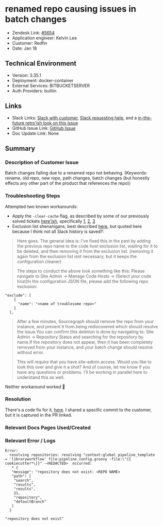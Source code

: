 
# renamed repo causing issues in batch changes <!-- Ticket Title  Hint: include keywords to make it searchable -->

- Zendesk Link: [#5654](https://sourcegraph.zendesk.com/agent/tickets/5654)
- Application engineer: Kelvin Lee
- Customer: Redfin <!-- Redact if this contains personally identifying information -->
- Date: Jan 18

<!-- Data populated from integration, speak to Ben Gordon or Michael Bali if not working -->
<!-- During Internal team trial, fill missing data manually (we are waiting for all data to sync) -->

## Technical Environment
- Version: 3.35.1​
- Deployment: docker-container
- External Services: BITBUCKETSERVER
- Auth Providers: builtin


## Links
<!-- Data for application engineer manual entry -->
- Slack Links: [Slack with customer](https://sourcegraph.slack.com/archives/C01MRQQ9YQP/p1642551160001700), [Slack requesting help](https://sourcegraph.slack.com/archives/C01JR51JR5J/p1642622811150700), and a [in-the-future retro'ish look on this issue](https://sourcegraph.slack.com/archives/C01JR51JR5J/p1642795247301800?thread_ts=1642792459.299300&cid=C01JR51JR5J)
- GitHub Issue Link: [GitHub Issue](https://github.com/sourcegraph/customer/issues/652)
- Doc Update Link: None

## Summary
### Description of Customer Issue
Batch changes failing due to a renamed repo not behaving. (Keywords: rename, old repo, new repo, path changes, batch changes (but honestly effects any other part of the product that references the repo))

### Troubleshooting Steps
Attempted two known workarounds:
- Apply the `-clear-cache` flag, as described by some of our previously solved tickets [here'ish](https://github.com/sourcegraph/support-tools-internal/search?q=batch+changes+cache), specifically [1](https://github.com/sourcegraph/support-tools-internal/blob/2d768922f62c71700b75bc08e3ac5f6910a12a81/resolved-tickets/3917.md), [2](https://github.com/sourcegraph/support-tools-internal/blob/6c786e038d615aa861a590d6e4508b18e7c88e5d/resolved-tickets/5419.md), [3](https://github.com/sourcegraph/support-tools-internal/blob/3ec3243c4ec1b5fdfef7bd7898bb85c1e21a91a0/resolved-tickets/5385.md) 
- Exclusion list shenanigans, best described [here](https://sourcegraph.slack.com/archives/C01MRQQ9YQP/p1642635246005500?thread_ts=1642551160.001700&cid=C01MRQQ9YQP), but quoted here because I think not all Slack history is saved?:

> Here goes. The general idea is:
> I've fixed this in the past by adding the previous repo name to the code host exclusion list, waiting for it to be deleted, and then removing it from the exclusion list. (removing it again from the exclusion list isnt necessary, but it keeps the configuration cleaner)
>
> The steps to conduct the above look something like this:
> Please navigate to Site Admin -> Manage Code Hosts -> (Select your code host)In the configuration JSON file, please add the following repo exclusion:
> 
```
"exclude": [
    {
      "name": "<name of troublesome repo>"
    }
  ],
```

> After a few minutes, Sourcegraph should remove the repo from your instance, and prevent it from being rediscovered which should resolve the issue.You can confirm this deletion is done by navigating to:
> Site Admin -> Repository Status and searching for the repository by name.If the repository does not appear, then it has been completely removed from your instance, and your batch change should resolve without error.
>
> This will require that you have site-admin access. Would you like to look this over and give it a shot? And of course, let me know if you have any questions or problems. I'll be working in parallel here to understand this as well.

Neither workaround worked 🤣 

### Resolution
There's a code fix for it, [here](https://github.com/sourcegraph/zoekt/pull/244). I shared a specific commit to the customer, but it is captured in the PR linked.

### Relevant Docs Pages Used/Created

### Relevant Error / Logs
<!-- Please redact keys, tokens, and personal identifying information -->
```
Error:
  resolving repositories: resolving "context:global pipeline_template = 'libraryworkflow' file:pipeline_config.groovy -file:\"{{ cookiecutter*\}}" -<REDACTED>  occurred:
   * {
   "message": "repository does not exist: <REPO NAME>
   "path": [
    "search",
    "results",
    "results",
    21,
    "repository",
    "defaultBranch"
   ]
  }

"repository does not exist"
```


<!-- Once complete, upload a copy to https://github.com/sourcegraph/support-tools-internal/tree/main/resolved-tickets as a .md file -->
<!-- Name the file 5654.md -->
